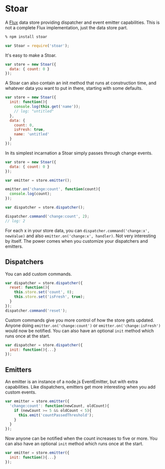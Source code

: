 # Stoar

A [Flux](http://facebook.github.io/react/docs/flux-overview.html) data store providing dispatcher and event emitter capabilities.
This is not a complete Flux implementation, just the data store part.

```sh
% npm install stoar
```

```js
var Stoar = require('stoar');
```

It's easy to make a Stoar.

```js
var store = new Stoar({
  data: { count: 0 }
});
```

A Stoar can also contain an init method that runs at construction time, and whatever data you want to put in there, starting with some defaults.

```js
var store = new Stoar({
  init: function(){
    console.log(this.get('name'));
    // log: "untitled"
  },
  data: {
    count: 0,
    isFresh: true,
    name: 'untitled'
  }
});
```

In its simplest incarnation a Stoar simply passes through change events.

```js
var store = new Stoar({
  data: { count: 0 }
});

var emitter = store.emitter();

emitter.on('change:count', function(count){
  console.log(count);
});

var dispatcher = store.dispatcher();

dispatcher.command('change:count', 2);
// log: 2
```

For each x in your store data, you can `dispatcher.command('change:x', newValue)` and also `emitter.on('change:x', handler)`.
Not very interesting by itself.
The power comes when you customize your dispatchers and emitters.

## Dispatchers

You can add custom commands.

```js
var dispatcher = store.dispatcher({
  reset: function(){
    this.store.set('count', 0);
    this.store.set('isFresh', true);
  }
});
dispatcher.command('reset');
```

Custom commands give you more control of how the store gets updated.
Anyone doing `emitter.on('change:count')` or `emitter.on('change:isFresh')` would now be notified.
You can also have an optional `init` method which runs once at the start.

```js
var dispatcher = store.dispatcher({
  init: function(){...}
});
```

## Emitters

An emitter is an instance of a node.js EventEmitter, but with extra capabilities.
Like dispatchers, emitters get more interesting when you add custom events.

```js
var emitter = store.emitter({
  'change:count': function(newCount, oldCount){
    if (newCount >= 5 && oldCount < 5){
      this.emit('countPassedThreshold');
    }
  }
});
```

Now anyone can be notified when the count increases to five or more.
You can also have an optional `init` method which runs once at the start.

```js
var emitter = store.emitter({
  init: function(){...}
});
```
